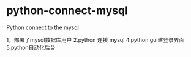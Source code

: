 # python-connect-mysql
Python connect to the mysql

1，部署了mysql数据库用户
2.python 连接 mysql
4.python gui建登录界面
5.python自动化后台
